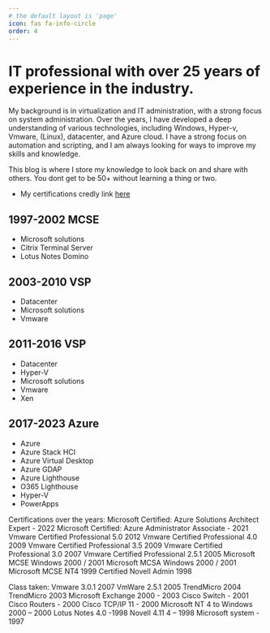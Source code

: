 ```yaml
---
# the default layout is 'page'
icon: fas fa-info-circle
order: 4
---
```


# IT professional with over 25 years of experience in the industry. 

My background is in virtualization and IT administration, with a strong focus on system administration. Over the years, I have developed a deep understanding of various technologies, including Windows, Hyper-v, Vmware, (Linux), datacenter, and Azure cloud. I have a strong focus on automation and scripting, and I am always looking for ways to improve my skills and knowledge.

This blog is where I store my knowledge to look back on and share with others. You dont get to be 50+ without learning a thing or two.

* My certifications credly link [here](https://www.credly.com/users/benedikt-gabriel-egilsson/badges)

## 1997-2002 MCSE

* Microsoft solutions
* Citrix Terminal Server
* Lotus Notes Domino

## 2003-2010 VSP

* Datacenter
* Microsoft solutions
* Vmware

## 2011-2016 VSP

* Datacenter
* Hyper-V
* Microsoft solutions
* Vmware
* Xen

## 2017-2023 Azure

* Azure
* Azure Stack HCI
* Azure Virtual Desktop
* Azure GDAP
* Azure Lighthouse
* O365 Lighthouse
* Hyper-V
* PowerApps

Certifications over the years:
Microsoft Certified: Azure Solutions Architect Expert - 2022
Microsoft Certified: Azure Administrator Associate - 2021
Vmware Certified Professional 5.0 2012
Vmware Certified Professional 4.0 2009
Vmware Certified Professional 3.5 2009
Vmware Certified Professional 3.0 2007
Vmware Certified Professional 2.5.1 2005
Microsoft MCSE Windows 2000 / 2001
Microsoft MCSA Windows 2000 / 2001 
Microsoft MCSE  NT4  1999
Certified Novell Admin 1998

Class taken:
Vmware 3.0.1 2007
VmWare 2.5.1 2005
TrendMicro 2004
TrendMicro 2003
Microsoft Exchange 2000 - 2003
Cisco Switch - 2001
Cisco Routers - 2000
Cisco TCP/IP 11 - 2000
Microsoft NT 4 to Windows 2000 – 2000
Lotus Notes 4.0 -1998
Novell 4.11 4 – 1998
Microsoft system - 1997


